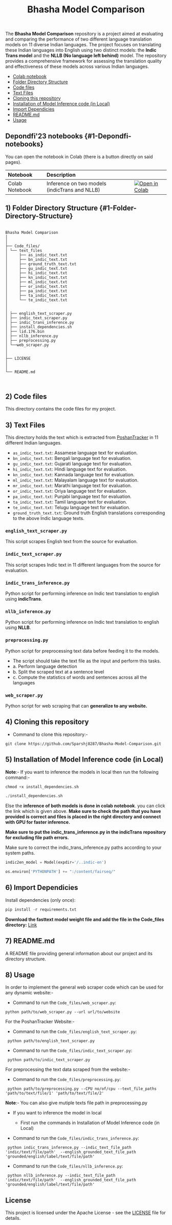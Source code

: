# <center>Bhasha Model Comparison<center>
<br>

The **Bhasha Model Comparison** repository is a project aimed at evaluating and comparing the performance of two different language translation models on 11 diverse Indian languages. The project focuses on translating these Indian languages into English using two distinct models: the **Indic Trans model** and the **NLLB (No language left behind)** model. The repository provides a comprehensive framework for assessing the translation quality and effectiveness of these models across various Indian languages.

- [Colab notebook](#1-colab-notebook)
- [Folder Directory Structure](#1-Folder-Directory-Structure)
- [Code files ](#2-Code-files )
- [Text Files](#3-Text-Files)
- [Cloning this repository ](#4-Cloning-this-repository)
- [Installation of Model Inference code (in Local)](#5-Installation-of-Model-Inference-code)
- [Import Dependicies](#6-Import-Dependicies)
- [README.md ](#7-README.md )
- [Usage](#8-Usage )

## Depondfi'23 notebooks {#1-Depondfi-notebooks}

You can open the notebook in Colab (there is a button directly on said pages).

| Notebook                   | Description                                                                    |                                                                                                                                                                     |
| :------------------------- | :----------------------------------------------------------------------------- | :------------------------------------------------------------------------------------------------------------------------------------------------------------------ |
| Colab Notebook | Inference on two models (indicTrans and NLLB)                           | [![Open in Colab](https://colab.research.google.com/assets/colab-badge.svg)](https://colab.research.google.com/drive/1tL2axVDh0-IcxksooJGaneUXUgHDRK6Z?usp=sharing) |


## 1) Folder Directory Structure {#1-Folder-Directory-Structure}

```

Bhasha Model Comparison
│
│
├── Code_files/
│ └── text_files
│     ├── as_indic_text.txt
│     ├── bn_indic_text.txt
│     ├── ground_truth_text.txt
│     ├── gu_indic_text.txt
│     ├── hi_indic_text.txt
│     ├── kn_indic_text.txt
│     ├── ml_indic_text.txt
│     ├── or_indic_text.txt
│     ├── pa_indic_text.txt
│     ├── ta_indic_text.txt
│     └── te_indic_text.txt
│
│
│ ├── english_text_scraper.py
│ ├── indic_text_scraper.py
│ ├── indic_trans_inference.py
│ ├── install_dependencies.sh
│ ├── lid.176.bin
│ ├── nllb_inference.py
│ ├── preprocessing.py
│ └──web_scraper.py
│
│
├── LICENSE
│
│
└── README.md



```

## 2) Code files 

This directory contains the code files for my project.



## 3) Text Files

This directory holds the text which is extracted from [PoshanTracker](https://www.poshantracker.in/) in 11 different Indian languages.

- `as_indic_text.txt`: Assamese language text for evaluation.
- `bn_indic_text.txt`: Bengali language text for evaluation.
- `gu_indic_text.txt`: Gujarati language text for evaluation.
- `hi_indic_text.txt`: Hindi language text for evaluation.
- `kn_indic_text.txt`: Kannada language text for evaluation.
- `ml_indic_text.txt`: Malayalam language text for evaluation.
- `mr_indic_text.txt`: Marathi language text for evaluation.
- `or_indic_text.txt`: Oriya language text for evaluation.
- `pa_indic_text.txt`: Punjabi language text for evaluation.
- `ta_indic_text.txt`: Tamil language text for evaluation.
- `te_indic_text.txt`: Telugu language text for evaluation.
- `ground_truth_text.txt`: Ground truth English translations corresponding to the above Indic language texts.

### `english_text_scraper.py`

This script scrapes English text from the source for evaluation.

### `indic_text_scraper.py`

This script scrapes Indic text in 11 different languages from the source for evaluation.

### `indic_trans_inference.py`

Python script for performing inference on Indic text translation to english using **indicTrans**.

### `nllb_inference.py`

Python script for performing inference on Indic text translation to english using **NLLB**.

### `preprocessing.py`

Python script for preprocessing text data before feeding it to the models.
- The script should take the text file as the input and perform this tasks.
- a. Perform language detection
- b. Split the scraped text at a sentence level
- c. Compute the statistics of words and sentences across all the languages

### `web_scraper.py`

Python script for web scraping that can **generalize to any website.**



## 4) Cloning this repository 

- Command to clone this repository:-
```
git clone https://github.com/Sparshj8287/Bhasha-Model-Comparison.git
```

## 5) Installation of Model Inference code (in Local) 

**Note**:- If you want to inference the models in local then run the following command:-
```python
chmod +x install_dependencies.sh
```
```python
./install_dependencies.sh
```
Else the **inference of both models is done in colab notebook**.
you can click the link which is given above.
**Make sure to check the path that you have provided is correct and files is placed in the right directory and connect with GPU for faster inference.**

**Make sure to put the indic_trans_inference.py in the indicTrans repository for excluding file path errors.**

Make sure to correct the indic_trans_inference.py paths according to your system paths.
```python
indic2en_model = Model(expdir='/..indic-en')
```
```python
os.environ['PYTHONPATH'] += ":/content/fairseq/"
```

## 6) Import Dependicies
 Install dependencies (only once):
```python
pip install -r requirements.txt
```
**Download the fasttext model weight file and add the file in the Code_files directory:**
[Link](https://dl.fbaipublicfiles.com/fasttext/supervised-models/lid.176.bin)


## 7) README.md 

A README file providing general information about our project and its directory structure.

## 8) Usage 

In order to implement the general web scraper code which can be used for any dynamic website:-
- Command to run the `Code_files/web_scraper.py`:
 ```
 python path/to/web_scraper.py --url url/to/website
 ```

For the PoshanTracker Website:-
- Command to run the `Code_files/english_text_scraper.py`:
```
 python path/to/english_text_scraper.py
 ```
- Command to run the `Code_files/indic_text_scraper.py`:
```
 python path/to/indic_text_scraper.py
 ```
For preprocessing the text data scraped from the website:-
- Command to run the `Code_files/preprocessing.py`:
```
 python path/to/preprocessing.py --CPU no/of/cpu --text_file_paths 'path/to/text/file/1' 'path/to/text/file/2'
 ```
 **Note**:- You can also give mutiple texts file path in preprocessing.py

- If you want to inference the model in local
    - First run the commands in Installation of Model Inference code (in Local)

- Command to run the `Code_files/indic_trans_inference.py`:
```
 python indic_trans_inference.py --indic_text_file_path  'indic/text/file/path'  --english_grounded_text_file_path 'grounded/english/label/text/file/path'
 ```

 - Command to run the `Code_files/nllb_inference.py`:
```
 python nllb_inference.py --indic_text_file_path  'indic/text/file/path'  --english_grounded_text_file_path 'grounded/english/label/text/file/path'
 ```
## License

This project is licensed under the Apache License - see the [LICENSE](LICENSE) file for details.


